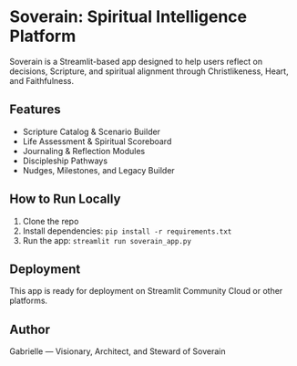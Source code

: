 # Soverain: Spiritual Intelligence Platform

Soverain is a Streamlit-based app designed to help users reflect on decisions, Scripture, and spiritual alignment through Christlikeness, Heart, and Faithfulness.

## Features
- Scripture Catalog & Scenario Builder
- Life Assessment & Spiritual Scoreboard
- Journaling & Reflection Modules
- Discipleship Pathways
- Nudges, Milestones, and Legacy Builder

## How to Run Locally
1. Clone the repo
2. Install dependencies: `pip install -r requirements.txt`
3. Run the app: `streamlit run soverain_app.py`

## Deployment
This app is ready for deployment on Streamlit Community Cloud or other platforms.

## Author
Gabrielle — Visionary, Architect, and Steward of Soverain

